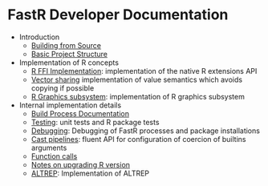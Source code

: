 # FastR Developer Documentation

* Introduction
  * [Building from Source](building.md)
  * [Basic Project Structure](structure.md)
* Implementation of R concepts
  * [R FFI Implementation](ffi.md): implementation of the native R extensions API
  * [Vector sharing](sharing.md) implementation of value semantics which avoids copying if possible
  * [R Graphics subsystem](graphics.md): implementation of R graphics subsystem
* Internal implementation details
  * [Build Process Documentation](build-process.md)
  * [Testing](testing.md): unit tests and R package tests
  * [Debugging](debugging.md): Debugging of FastR processes and package installations
  * [Cast pipelines](casts.md): fluent API for configuration of coercion of builtins arguments
  * [Function calls](functions.md)
  * [Notes on upgrading R version](upgrading-r.md)
  * [ALTREP](altrep.md): Implementation of ALTREP

